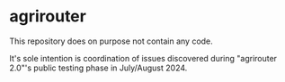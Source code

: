# agrirouter

This repository does on purpose not contain any code.

It's sole intention is coordination of issues discovered during "agrirouter 2.0"'s public testing phase in July/August 2024.
